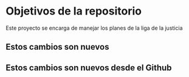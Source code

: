 # Objetivos de la repositorio

Este proyecto se encarga de manejar los planes de la liga de la justicia

## Estos cambios son nuevos

## Estos cambios son nuevos desde el Github
